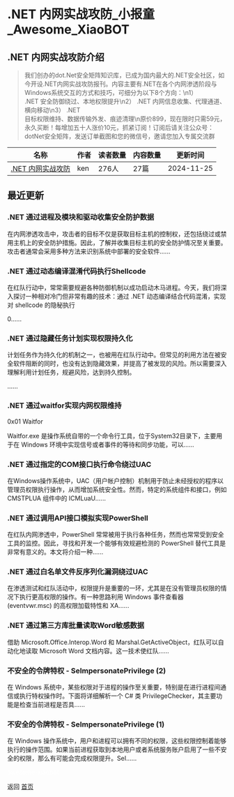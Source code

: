 # .NET 内网实战攻防_小报童_Awesome_XiaoBOT

## .NET 内网实战攻防介绍
> 我们创办的dot.Net安全矩阵知识库，已成为国内最大的.NET安全社区，如今开设.NET内网实战攻防报刊。内容主要有.NET在各个内网渗透阶段与Windows系统交互的方式和技巧，可细分为以下8个方向：\n1）  
.NET 安全防御绕过、本地权限提升\n2） .NET 内网信息收集、代理通道、横向移动\n3） .NET  
目标权限维持、数据传输外发、痕迹清理\n原价899，现在限时只需59元，永久买断！每增加五十人涨价10元，抓紧订阅！订阅后请关注公众号：dotNet安全矩阵，发送订单截图和您的微信号，邀请您加入专属交流群  
  


|名称|作者|读者数量|内容数量|更新时间|
|---|---|---|---|---|
|[.NET 内网实战攻防](https://xiaobot.net/p/dotNetAttack?refer=0b133df9-27dc-423b-8101-639049001c13)|ken|276人|27篇|2024-11-25|

## 最近更新
### .NET 通过进程及模块和驱动收集安全防护数据

在内网渗透攻击中，攻击者的目标不仅是获取目标主机的控制权，还包括绕过或禁用主机上的安全防护措施。因此，了解并收集目标主机的安全防护情况至关重要。攻击者通常会采用多种方法来识别系统中部署的安全软件......

### .NET 通过动态编译混淆代码执行Shellcode

在红队行动中，常常需要规避各种防御机制以成功启动木马进程。今天，我们将深入探讨一种相对冷门但非常有趣的技术：通过 .NET 动态编译结合代码混淆，实现对
shellcode 的隐秘执行

0......

### .NET 通过隐藏任务计划实现权限持久化

计划任务作为持久化的机制之一，也被用在红队行动中。但常见的利用方法在被安全软件阻断的同时，也没有达到隐藏效果，并提高了被发现的风险。所以需要深入理解利用计划任务，规避风险，达到持久控制。

......

### .NET 通过waitfor实现内网权限维持

0x01 Waitfor

Waitfor.exe 是操作系统自带的一个命令行工具，位于System32目录下，主要用于在 Windows
环境中实现信号或者事件的等待和同步功能，可以......

### .NET 通过指定的COM接口执行命令绕过UAC

在Windows操作系统中，UAC（用户帐户控制）机制用于防止未经授权的程序以管理员权限执行操作，从而增加系统安全性。然而，特定的系统组件和接口，例如
CMSTPLUA 组件中的 ICMLuaU......

### .NET 通过调用API接口模拟实现PowerShell

在红队内网渗透中，PowerShell 常常被用于执行各种任务，然而也常常受到安全工具的监控。因此，寻找和开发一个能够有效规避检测的 PowerShell
替代工具是非常有意义的。本文将介绍一种......

### .NET 通过白名单文件反序列化漏洞绕过UAC

在渗透测试和红队活动中，权限提升是重要的一环，尤其是在没有管理员权限的情况下执行更高权限的操作。有一种思路利用 Windows 事件查看器
(eventvwr.msc) 的高权限加载特性和 XA......

### .NET 通过第三方库批量读取Word敏感数据

借助 Microsoft.Office.Interop.Word 和 Marshal.GetActiveObject，红队可以自动化地读取
Microsoft Word 文档内容。这一技术使红队......

### 不安全的令牌特权 - SeImpersonatePrivilege (2)

在 Windows 系统中，某些权限对于进程的操作至关重要，特别是在进行进程间通信或执行特权操作时。下面将详细解析一个 C# 类
PrivilegeChecker，其主要功能是检查当前进程是否具......

### 不安全的令牌特权 - SeImpersonatePrivilege (1)

在 Windows
操作系统中，用户和进程可以拥有不同的权限，这些权限控制着能够执行的操作范围。如果当前进程获取到本地用户或者系统服务账户启用了一些不安全的权限，那么有可能会完成权限提升。SeI......


<a href="https://github.com/Reno9527/awesome-xiaobot" style="color: white; text-decoration: none;">awesome-xiaobot</a>

返回 [首页](../README.md)
